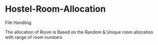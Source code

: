 # Hostel-Room-Allocation
File Handling

The allocation of Room is Based on the Random & Unique room allocation with range of room numbers
